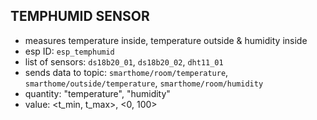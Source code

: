 ## TEMPHUMID SENSOR

- measures temperature inside, temperature outside & humidity inside 
- esp ID: ```esp_temphumid```
- list of sensors: ```ds18b20_01```, ```ds18b20_02```, ```dht11_01```
- sends data to topic: ```smarthome/room/temperature```, ```smarthome/outside/temperature```, ```smarthome/room/humidity```
- quantity: "temperature", "humidity"
- value: <t_min, t_max>, <0, 100>